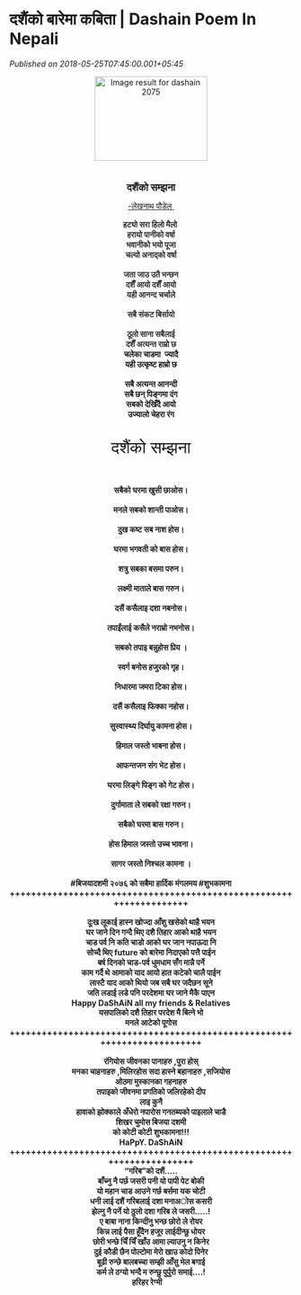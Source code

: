 # दशैंको बारेमा कबिता |  Dashain Poem In Nepali

*Published on 2018-05-25T07:45:00.001+05:45*

<div dir="ltr" style="text-align: left;" trbidi="on">
<div align="center" class="MsoNormal" style="text-align: center;">
<div class="separator" style="clear: both; text-align: center;">
<a href="https://i.ytimg.com/vi/xBVxFF4kCv0/hqdefault.jpg" imageanchor="1" style="margin-left: 1em; margin-right: 1em;"><img alt="Image result for dashain 2075" border="0" height="150" src="https://i.ytimg.com/vi/xBVxFF4kCv0/hqdefault.jpg" width="200" /></a></div>
<span style="font-size: large;"><br /></span>
<span style="font-family: "georgia" , "times new roman" , serif;"><span lang="NE" style="font-size: large; line-height: 107%;"></span></span><br />
<span style="font-family: "georgia" , "times new roman" , serif;"><span lang="NE" style="font-size: large; line-height: 107%;"><b>दशैंको सम्झना</b></span></span><br />
<span style="font-family: "georgia" , "times new roman" , serif;"><span lang="NE" style="line-height: 107%;"><br /></span></span>
<span style="font-family: "georgia" , "times new roman" , serif; font-size: large;"><u>-लेखनाथ पौडेल </u></span><br />
<span style="font-family: "georgia" , "times new roman" , serif;"><span lang="NE" style="line-height: 107%;"><br /></span></span>
<span style="color: #2e2e2e; font-family: "courier new" , "courier" , monospace;"><b>हट्यो सरा हिलो मैलो </b></span><br />
<span style="color: #2e2e2e; font-family: "courier new" , "courier" , monospace;"><b>हरायो पानीको वर्षा</b></span><br />
<span style="color: #2e2e2e; font-family: "courier new" , "courier" , monospace;"><b>भवानीको भयो पूजा</b></span><br />
<span style="color: #2e2e2e; font-family: "courier new" , "courier" , monospace;"><b>चल्यो अनाद्को वर्षा</b></span><br />
<span style="color: #2e2e2e; font-family: "courier new" , "courier" , monospace;"><b><br /></b></span>
<span style="color: #2e2e2e; font-family: "courier new" , "courier" , monospace;"><b>जता जाउ उतै भन्छन</b></span><br />
<span style="color: #2e2e2e; font-family: "courier new" , "courier" , monospace;"><b>दशैँ आयो दशैँ आयो</b></span><br />
<span style="color: #2e2e2e; font-family: "courier new" , "courier" , monospace;"><b>यही आनन्द चर्चाले</b></span><br />
<b><span lang="NE" style="color: #2e2e2e; font-family: "courier new" , "courier" , monospace; line-height: 107%;"></span></b><br />
<span style="color: #2e2e2e; font-family: "courier new" , "courier" , monospace;"><b>सबै संकट बिर्सायो</b></span><br />
<span style="color: #2e2e2e; font-family: "courier new" , "courier" , monospace;"><b><br /></b></span>
<span style="color: #2e2e2e; font-family: "courier new" , "courier" , monospace;"><b>ठूलो साना सबैलाई</b></span><br />
<span style="color: #2e2e2e; font-family: "courier new" , "courier" , monospace;"><b>दशैँ अत्यन्त राम्रो छ</b></span><br />
<div>
<span style="font-family: "courier new" , "courier" , monospace;"><b>चलेका चाडमा  ज्यादै</b></span></div>
<div>
<span style="font-family: "courier new" , "courier" , monospace;"><b>यही उत्कृष्ट हाम्रो छ</b></span></div>
<div>
<span style="font-family: "courier new" , "courier" , monospace;"><b><br /></b></span></div>
<div>
<span style="font-family: "courier new" , "courier" , monospace;"><b>सबै अत्यन्त आनन्दी</b></span></div>
<div>
<span style="font-family: "courier new" , "courier" , monospace;"><b>सबै छन् पिङ्गमा दंग</b></span></div>
<div>
<span style="font-family: "courier new" , "courier" , monospace;"><b>सबको देखिँदै आयो</b></span></div>
<div>
<span style="font-family: "courier new" , "courier" , monospace;"><b>उज्यालो चेहरा रंग</b></span><br />
<span style="font-family: "courier new" , "courier" , monospace;"><b><br /></b></span>
<span style="font-family: "courier new" , "courier" , monospace;"><b><br /></b></span>
<div align="center" class="MsoNormal" style="text-align: center;">
<span lang="NE" style="font-size: 22pt; line-height: 31.3867px;"><span style="font-family: "helvetica neue" , "arial" , "helvetica" , sans-serif;">दशैंको सम्झना</span></span><span style="font-size: 24pt; line-height: 34.24px;"><o:p></o:p></span></div>
<div align="center" class="MsoNormal" style="text-align: center;">
<br />
<br /></div>
<span style="font-family: "courier new" , "courier" , monospace;"></span><br />
<div align="center" class="MsoNormal" style="text-align: center;">
<span style="background-color: white; color: #1f1f1f; font-family: "cabin" , sans-serif; text-align: left;"><b>सबैको घरमा खुसी छाओस।<br></b></span><br />
<span style="background-color: white; color: #1f1f1f; font-family: "cabin" , sans-serif; text-align: left;"><b>मनले सबको शान्ती पाओस।<br></b></span><br />
<span style="background-color: white; color: #1f1f1f; font-family: "cabin" , sans-serif; text-align: left;"><b>दुख कष्ट सब नाश होस।<br></b></span><br />
<span style="background-color: white; color: #1f1f1f; font-family: "cabin" , sans-serif; text-align: left;"><b>घरमा भगवती को बास होस।<br></b></span><br />
<span style="background-color: white; color: #1f1f1f; font-family: "cabin" , sans-serif; text-align: left;"><b>शत्रु सबका बसमा परुन।<br></b></span><br />
<span style="background-color: white; color: #1f1f1f; font-family: "cabin" , sans-serif; text-align: left;"><b>लक्ष्मी माताले बास गरुन।<br></b></span><br />
<span style="background-color: white; color: #1f1f1f; font-family: "cabin" , sans-serif; text-align: left;"><b>दसैं कसैलाइ दशा नबनोस।<br></b></span><br />
<span style="background-color: white; color: #1f1f1f; font-family: "cabin" , sans-serif; text-align: left;"><b>तपाईंलाई कसैले नराम्रो नभनोस।<br></b></span><br />
<span style="background-color: white; color: #1f1f1f; font-family: "cabin" , sans-serif; text-align: left;"><b>सबको तपाइ बन्नुहोस प्रिय ।<br></b></span><br />
<span style="background-color: white; color: #1f1f1f; font-family: "cabin" , sans-serif; text-align: left;"><b>स्वर्ग बनोस हजुरको गृह।<br></b></span><br />
<span style="background-color: white; color: #1f1f1f; font-family: "cabin" , sans-serif; text-align: left;"><b>निधारमा जमरा टिका होस।<br></b></span><br />
<span style="background-color: white; color: #1f1f1f; font-family: "cabin" , sans-serif; text-align: left;"><b>दसैं कसैलाइ फिक्का नहोस।<br></b></span><br />
<span style="background-color: white; color: #1f1f1f; font-family: "cabin" , sans-serif; text-align: left;"><b>सुस्वास्थ्य दिर्घायु कामना होस।<br></b></span><br />
<span style="background-color: white; color: #1f1f1f; font-family: "cabin" , sans-serif; text-align: left;"><b>हिमाल जस्तो भाबना होस।<br></b></span><br />
<span style="background-color: white; color: #1f1f1f; font-family: "cabin" , sans-serif; text-align: left;"><b>आफन्तजन संग भेट होस।<br></b></span><br />
<span style="background-color: white; color: #1f1f1f; font-family: "cabin" , sans-serif; text-align: left;"><b>घरमा लिङ्गे पिङ्ग को गेट होस।<br></b></span><br />
<span style="background-color: white; color: #1f1f1f; font-family: "cabin" , sans-serif; text-align: left;"><b>दुर्गामाता ले सबको रक्षा गरुन।<br></b></span><br />
<span style="background-color: white; color: #1f1f1f; font-family: "cabin" , sans-serif; text-align: left;"><b>सबैको घरमा बास गरुन।<br></b></span><br />
<span style="background-color: white; color: #1f1f1f; font-family: "cabin" , sans-serif; text-align: left;"><b>होस हिमाल जस्तो उच्च भावना।<br></b></span><br />
<span style="background-color: white; color: #1f1f1f; font-family: "cabin" , sans-serif; text-align: left;"><b>सागर जस्तो निश्चल कामना ।<br></b></span><br />
<span style="background-color: white; color: #1f1f1f; font-family: "cabin" , sans-serif; text-align: left;"><b>#बिजयादशमी २०७६ को सबैमा हार्दिक मंगलमय #शुभकामना</b></span><br />
<span style="background-color: white; color: #1f1f1f; font-family: "cabin" , sans-serif; text-align: left;"><b>+++++++++++++++++++++++++++++++++++++++++++++++++++++++++++++++++++</b></span><br />
<b><span style="background-color: white; color: #1f1f1f; font-family: "cabin" , sans-serif; text-align: left;"><br /></span><span style="background-color: white; color: #1f1f1f; font-family: "cabin" , sans-serif; text-align: left;">दूःख लूकाई हास्न खोज्दा आँशु खसेको थाहै भयन</span></b><br />
<span style="background-color: white; color: #1f1f1f; font-family: "cabin" , sans-serif; text-align: left;"><b>घर जाने दिन गन्दै थिए दशै तिहार आको थाहै भयन</b></span><br />
<span style="background-color: white; color: #1f1f1f; font-family: "cabin" , sans-serif; text-align: left;"><b>चाड पर्व नि कति चाडो आको घर जान नपाऊदा नि</b></span><br />
<span style="background-color: white; color: #1f1f1f; font-family: "cabin" , sans-serif; text-align: left;"><b>सोच्दै थिए future को बारेमा निदाएको पत्तै पाईन</b></span><br />
<span style="background-color: white; color: #1f1f1f; font-family: "cabin" , sans-serif; text-align: left;"><b>बर्ष दिनको चाड-पर्व धुमधाम सँग मान्नै पर्ने</b></span><br />
<span style="background-color: white; color: #1f1f1f; font-family: "cabin" , sans-serif; text-align: left;"><b>काम गर्दै थे आमाको याद आयो हात कटेको चालै पाईन</b></span><br />
<span style="background-color: white; color: #1f1f1f; font-family: "cabin" , sans-serif; text-align: left;"><b>लास्टै याद आको थियो जब सबै घर जदैछन सूने</b></span><br />
<span style="background-color: white; color: #1f1f1f; font-family: "cabin" , sans-serif; text-align: left;"><b>जति लडाई लडे पनि परदेशमा घर जाने मैकै पाएन</b></span><br />
<span style="background-color: white; color: #1f1f1f; font-family: "cabin" , sans-serif; text-align: left;"><b>Happy DaShAiN all my friends & Relatives</b></span><br />
<span style="background-color: white; color: #1f1f1f; font-family: "cabin" , sans-serif; text-align: left;"><b>यसपालिको दशै तिहार परदेश मै बित्ने भो</b></span><br />
<span style="background-color: white; color: #1f1f1f; font-family: "cabin" , sans-serif; text-align: left;"><b>मनले आटेको पूगोस</b></span><br />
<b>++++++++++++++++++++++++++++++++++++++++++++++++++++++++++++++++++++++++</b><br />
<b><br /></b>
<div style="text-align: center;">
<span style="background-color: white; color: #1f1f1f; font-family: "cabin" , sans-serif; text-align: left;"><b>रंगियोस जीवनका पानाहरु ,पुरा होस्</b></span><br />
<span style="background-color: white; color: #1f1f1f; font-family: "cabin" , sans-serif; text-align: left;"><b>मनका चाहनाहरु ,मिलिरहोस सदा हास्ने बहानाहरु ,सजियोस</b></span><br />
<span style="background-color: white; color: #1f1f1f; font-family: "cabin" , sans-serif; text-align: left;"><b>ओठमा मुस्कानका गहनाहरु</b></span><br />
<span style="background-color: white; color: #1f1f1f; font-family: "cabin" , sans-serif; text-align: left;"><b>तपाइको जीवनमा प्रगतिको जलिरहेको दीप</b></span><br />
<span style="background-color: white; color: #1f1f1f; font-family: "cabin" , sans-serif; text-align: left;"><b>लाइ कुनै</b></span><br />
<span style="background-color: white; color: #1f1f1f; font-family: "cabin" , sans-serif; text-align: left;"><b>हावाको झोक्काले अँधेरो नपारोस गनतब्यको पाइलाले चाडै</b></span><br />
<span style="background-color: white; color: #1f1f1f; font-family: "cabin" , sans-serif; text-align: left;"><b>शिखर चुमोस बिजया दशमी</b></span><br />
<span style="background-color: white; color: #1f1f1f; font-family: "cabin" , sans-serif; text-align: left;"><b>को कोटी कोटी शुभकामना!!!</b></span></div>
<span style="background-color: white; color: #1f1f1f; font-family: "cabin" , sans-serif; text-align: left;"><b>HaPpY. DaShAiN</b></span><br />
<span style="background-color: white; color: #1f1f1f; font-family: "cabin" , sans-serif; text-align: left;"><b>+++++++++++++++++++++++++++++++++++++++++++++++++++++++++++++++++++++</b></span><br />
<span style="background-color: white; color: #1f1f1f; font-family: "cabin" , sans-serif; text-align: left;"><b>“गरिब”को दशैं…..</b></span><br />
<span style="background-color: white; color: #1f1f1f; font-family: "cabin" , sans-serif; text-align: left;"><b>बाँच्नु नै पर्छ जसरी पनी यो पापी पेट बोकी</b></span><br />
<span style="background-color: white; color: #1f1f1f; font-family: "cabin" , sans-serif; text-align: left;"><b>यो महान चाड आउने गर्छ बर्समा यक चोटी</b></span><br />
<span style="background-color: white; color: #1f1f1f; font-family: "cabin" , sans-serif; text-align: left;"><b>धनी लाई दशैं गरिबलाई दशा मनाअोस कसरी</b></span><br />
<span style="background-color: white; color: #1f1f1f; font-family: "cabin" , sans-serif; text-align: left;"><b>झेल्नु नै पर्ने यो ठुलो दशा गरिब ले जसरी…..!</b></span><br />
<span style="background-color: white; color: #1f1f1f; font-family: "cabin" , sans-serif; text-align: left;"><b>ए बाबा नाना किन्दीनु भन्छ छोरो ले रोयर</b></span><br />
<span style="background-color: white; color: #1f1f1f; font-family: "cabin" , sans-serif; text-align: left;"><b>किन्न लाई पैसा हूँदैन हजूर लाईदीन्छु धोयर</b></span><br />
<span style="background-color: white; color: #1f1f1f; font-family: "cabin" , sans-serif; text-align: left;"><b>छोरी भन्छे चिँ चिँ खाँउ आमा ल्याउनु न किनेर</b></span><br />
<span style="background-color: white; color: #1f1f1f; font-family: "cabin" , sans-serif; text-align: left;"><b>दुई कौडी छैन पोल्टोमा मेरो खाउ कोदो पिनेर</b></span><br />
<span style="background-color: white; color: #1f1f1f; font-family: "cabin" , sans-serif; text-align: left;"><b>बूढी रुन्छे बालबच्चा सम्झी आँसु भेल बगाई</b></span><br />
<span style="background-color: white; color: #1f1f1f; font-family: "cabin" , sans-serif; text-align: left;"><b>कर्म ले ठग्यो भन्दै म रुन्छु पुर्पुरो समाई….!</b></span><br />
<a href="https://www.blogger.com/blogger.g?blogID=5546432287239777640" imageanchor="1" style="clear: right; float: right; margin-bottom: 1em; margin-left: 1em;"></a><span style="background-color: white; color: #1f1f1f; font-family: "cabin" , sans-serif; text-align: left;"><b>हरिहर रेग्मी</b></span></div>
</div>
</div>
</div>

